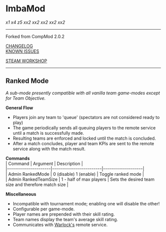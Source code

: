 # ImbaMod  
*x1 x4 z5 xx2 xx2 xx2 xx2 xx2*

---

Forked from CompMod 2.0.2

[CHANGELOG](CHANGELOG.md)  
[KNOWN ISSUES](KNOWN-ISSUES.md)

[STEAM WORKSHOP](https://steamcommunity.com/sharedfiles/filedetails/?id=2358740950)

---

## Ranked Mode  
*A sub-mode presently compatible with all vanilla team game-modes except for Team Objective.*

**General Flow**  
- Players join any team to 'queue' (spectators are not considered ready to play)  
- The game periodically sends all queuing players to the remote service until a match is successfully made.  
- Resulting teams are enforced and locked until the match is concluded.  
- After a match concludes, player and team KPIs are sent to the remote service along with the match result.

**Commands**  
| Command              | Argument                | Description        |  
|----------------------|-------------------------|--------------------|  
| Admin RankedMode     | 0 (disable) 1 (enable)  | Toggle ranked mode |  
| Admin RankedTeamSize | 1 - half of max players | Sets the desired team size and therefore match size |

**Miscellaneous**  
- Incompatible with tournament mode; enabling one will disable the other!  
- Configurable per game-mode.  
- Player names are prepended with their skill rating.  
- Team names display the team's average skill rating.  
- Communicates with [Warlock's](https://steamcommunity.com/profiles/76561198088696466) remote service.
